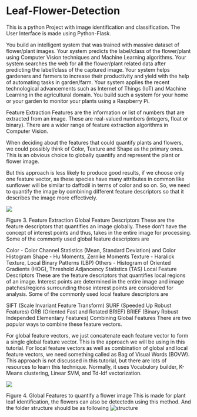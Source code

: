 # Leaf-Flower-Detection

This is a python Project with image identification and classification. The User Interface is made using Python-Flask.

You build an intelligent system that was trained with massive dataset of flower/plant images.
Your system predicts the label/class of the flower/plant using Computer Vision techniques and Machine Learning algorithms.
Your system searches the web for all the flower/plant related data after predicting the label/class of the captured image.
Your system helps gardeners and farmers to increase their productivity and yield with the help of automating tasks in garden/farm.
Your system applies the recent technological advancements such as Internet of Things (IoT) and Machine Learning in the agricultural domain.
You build such a system for your home or your garden to monitor your plants using a Raspberry Pi.

Feature Extraction
Features are the information or list of numbers that are extracted from an image. These are real-valued numbers (integers, float or binary). There are a wider range of feature extraction algorithms in Computer Vision.

When deciding about the features that could quantify plants and flowers, we could possibly think of Color, Texture and Shape as the primary ones. This is an obvious choice to globally quantify and represent the plant or flower image.

But this approach is less likely to produce good results, if we choose only one feature vector, as these species have many attributes in common like sunflower will be similar to daffodil in terms of color and so on. So, we need to quantify the image by combining different feature descriptors so that it describes the image more effectively.

![](https://gogul.dev/images/software/plants-species/feature_extraction.jpg)

Figure 3. Feature Extraction
Global Feature Descriptors
These are the feature descriptors that quantifies an image globally. These don’t have the concept of interest points and thus, takes in the entire image for processing. Some of the commonly used global feature descriptors are

Color - Color Channel Statistics (Mean, Standard Deviation) and Color Histogram
Shape - Hu Moments, Zernike Moments
Texture - Haralick Texture, Local Binary Patterns (LBP)
Others - Histogram of Oriented Gradients (HOG), Threshold Adjancency Statistics (TAS)
Local Feature Descriptors
These are the feature descriptors that quantifies local regions of an image. Interest points are determined in the entire image and image patches/regions surrounding those interest points are considered for analysis. Some of the commonly used local feature descriptors are

SIFT (Scale Invariant Feature Transform)
SURF (Speeded Up Robust Features)
ORB (Oriented Fast and Rotated BRIEF)
BRIEF (Binary Robust Independed Elementary Features)
Combining Global Features
There are two popular ways to combine these feature vectors.

For global feature vectors, we just concatenate each feature vector to form a single global feature vector. This is the approach we will be using in this tutorial.
For local feature vectors as well as combination of global and local feature vectors, we need something called as Bag of Visual Words (BOVW). This approach is not discussed in this tutorial, but there are lots of resources to learn this technique. Normally, it uses Vocabulory builder, K-Means clustering, Linear SVM, and Td-Idf vectorization.


![](https://gogul.dev/images/software/plants-species/global_features.jpg)

Figure 4. Global Features to quantify a flower image
This is made for plant leaf identification, the flowers can also be detectedn using this method.
And the folder structure should be as following
![structure](https://user-images.githubusercontent.com/55147567/91411929-aaea2000-e866-11ea-9d2e-49a5fdde5feb.JPG)
